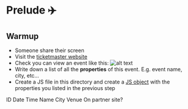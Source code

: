 # Prelude ✈️

## Warmup

- Someone share their screen
- Visit the [ticketmaster website](https://www.ticketmaster.co.uk/search?q=jazz&sort=date&startDate=2024-08-26&endDate=2024-08-26&region=605)
- Check you can view an event like this:
![alt text](image.png)
- Write down a list of all the **properties** of this event.
E.g. event name, city, etc...
- Create a JS file in this directory and create a [JS object](https://javascript.info/object) with the properties you listed in the previous step

ID
Date
Time
Name
City
Venue
On partner site?